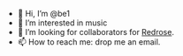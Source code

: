 - 👋 Hi, I’m @be1
- 👀 I’m interested in music
- 💞️ I’m looking for collaborators for [Redrose](http://brouits.free.fr/redrose/).
- 📫 How to reach me: drop me an email.

<!---
be1/be1 is a ✨ special ✨ repository because its `README.md` (this file) appears on your GitHub profile.
You can click the Preview link to take a look at your changes.
--->

